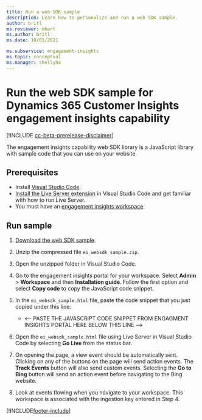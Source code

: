 ```yaml
---
title: Run a web SDK sample
description: Learn how to personalize and run a web SDK sample.
author: britl
ms.reviewer: mhart
ms.author: britl
ms.date: 10/01/2021

ms.subservice: engagement-insights
ms.topic: conceptual
ms.manager: shellyha
---
```

# Run the web SDK sample for Dynamics 365 Customer Insights engagement insights capability

[!INCLUDE [cc-beta-prerelease-disclaimer](includes/cc-beta-prerelease-disclaimer.md)]

The engagement insights capability web SDK library is a JavaScript library with sample code that you can use on your website.

## Prerequisites

- Install [Visual Studio Code](https://code.visualstudio.com/).
- [Install the Live Server extension](https://marketplace.visualstudio.com/items?itemName=ritwickdey.LiveServer) in Visual Studio Code and get familiar with how to run Live Server.
- You must have an [engagement insights workspace](create-workspace.md).

## Run sample

1. [Download the web SDK sample](https://download.pi.dynamics.com/sdk/EngagementInsightsSamples/ei_websdk_sample.zip).

1. Unzip the compressed file `ei_websdk_sample.zip`.

1. Open the unzipped folder in Visual Studio Code.

1. Go to the engagement insights portal for your workspace. Select **Admin** > **Workspace**  and then **Installation guide**. Follow the first option and select **Copy code** to copy the JavaScript code snippet.

1. In the `ei_websdk_sample.html` file, paste the code snippet that you just copied under this line:

   - <-- PASTE THE JAVASCRIPT CODE SNIPPET FROM ENGAGMENT INSIGHTS PORTAL HERE BELOW THIS LINE -->

1. Open the `ei_websdk_sample.html` file using Live Server in Visual Studio Code by selecting **Go Live** from the status bar.

1. On opening the page, a view event should be automatically sent. Clicking on any of the buttons on the page will send action events. The **Track Events** button will also send custom events. Selecting the **Go to Bing** button will send an action event before navigating to the Bing website.

1. Look at events flowing when you navigate to your workspace. This workspace is associated with the ingestion key entered in Step 4.


[!INCLUDE[footer-include](../includes/footer-banner.md)]
